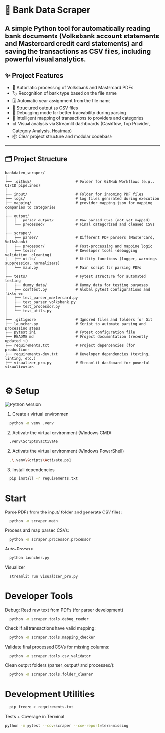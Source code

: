 # 🏦 Bank Data Scraper


A simple Python tool for automatically reading bank documents
(Volksbank account statements and Mastercard credit card statements)
and saving the transactions as CSV files, including powerful visual analytics.
---
## ✨ Project Features
- 📄 Automatic processing of Volksbank and Mastercard PDFs
- 🏷️ Recognition of bank type based on the file name
- 🗓️ Automatic year assignment from the file name
- 🧹 Structured output as CSV files
- 🐛 Debugging mode for better traceability during parsing
- 🧠 Intelligent mapping of transactions to providers and categories
- 📊 Visual analysis via Streamlit dashboards (Cashflow, Top Provider, Category Analysis, Heatmap)
- 📦 Clear project structure and modular codebase
---

## 🗂️ Project Structure

```plaintext
bankdaten_scraper/
│
├── .github/                    # Folder for GitHub Workflows (e.g., CI/CD pipelines)
│
├── input/                      # Folder for incoming PDF files
├── logs/                       # Log files generated during execution
├── mapping/                    # provider_mapping.json for mapping companies to categories
│
├── output/                     
│   ├── parser_output/          # Raw parsed CSVs (not yet mapped)
│   └── processed/              # Final categorized and cleaned CSVs
│
├── scraper/                    
│   ├── parser/                 # Different PDF parsers (Mastercard, Volksbank)
│   ├── processor/              # Post-processing and mapping logic
│   ├── tools/                  # Developer tools (debugging, validation, cleaning)
│   ├── utils/                  # Utility functions (logger, warnings suppression, normalizers)
│   └── main.py                 # Main script for parsing PDFs
│
├── tests/                      # Pytest structure for automated testing
│   ├── dummy_data/             # Dummy data for testing purposes
│   ├── conftest.py             # Global pytest configurations and fixtures
│   ├── test_parser_mastercard.py
│   ├── test_parser_volksbank.py
│   ├── test_processor.py
│   └── test_utils.py
│
├── .gitignore                  # Ignored files and folders for Git
├── launcher.py                 # Script to automate parsing and processing steps
├── pytest.ini                  # Pytest configuration file
├── README.md                   # Project documentation (recently updated ✨)
├── requirements.txt            # Project dependencies (for production)
├── requirements-dev.txt        # Developer dependencies (testing, linting, etc.)
├── visualizer_pro.py           # Streamlit dashboard for powerful visualization


```
# ⚙️ Setup
![Python Version](https://img.shields.io/badge/python-3.12%2B-blue)
1. Create a virtual environmen
```bash
  python -m venv .venv
```
2. Activate the virtual environment (Windows CMD)
```bash
  .venv\Scripts\activate
```
2. Activate the virtual environment (Windows PowerShell)
```bash
  .\.venv\Scripts\Activate.ps1
```
3. Install dependencies
```bash
  pip install -r requirements.txt
```
# Start
Parse PDFs from the input/ folder and generate CSV files:
```bash
  python -m scraper.main
```
Process and map parsed CSVs:
```bash
  python -m scraper.processor.processor
```
Auto-Process
```bash
  python launcher.py
```
Visualizer
```bash
  streamlit run visualizer_pro.py
```
# Developer Tools
Debug: Read raw text from PDFs (for parser development)
```bash
  python -m scraper.tools.debug_reader
```
Check if all transactions have valid mapping:
```bash
  python -m scraper.tools.mapping_checker
```
Validate final processed CSVs for missing columns:
```bash
  python -m scraper.tools.csv_validator
```
Clean output folders (parser_output/ and processed/):
```bash
  python -m scraper.tools.folder_cleaner
```
# Development Utilities
```bash
  pip freeze > requirements.txt
```
Tests + Coverage in Terminal
```bash
python -m pytest --cov=scraper --cov-report=term-missing
```